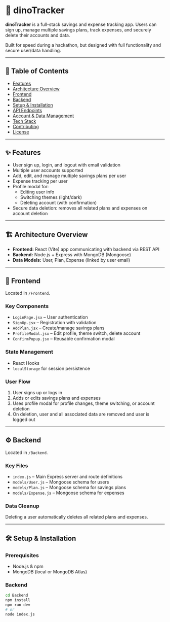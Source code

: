 # 🦕 dinoTracker

**dinoTracker** is a full-stack savings and expense tracking app. Users can sign up, manage multiple savings plans, track expenses, and securely delete their accounts and data.

Built for speed during a hackathon, but designed with full functionality and secure user/data handling.

---

## 📑 Table of Contents

- [Features](#features)
- [Architecture Overview](#architecture-overview)
- [Frontend](#frontend)
- [Backend](#backend)
- [Setup & Installation](#setup--installation)
- [API Endpoints](#api-endpoints)
- [Account & Data Management](#account--data-management)
- [Tech Stack](#tech-stack)
- [Contributing](#contributing)
- [License](#license)

---

## ✨ Features

- User sign up, login, and logout with email validation
- Multiple user accounts supported
- Add, edit, and manage multiple savings plans per user
- Expense tracking per user
- Profile modal for:
  - Editing user info
  - Switching themes (light/dark)
  - Deleting account (with confirmation)
- Secure data deletion: removes all related plans and expenses on account deletion

---

## 🏗 Architecture Overview

- **Frontend:** React (Vite) app communicating with backend via REST API
- **Backend:** Node.js + Express with MongoDB (Mongoose)
- **Data Models:** User, Plan, Expense (linked by user email)

---

## 🎨 Frontend

Located in `/Frontend`.

### Key Components

- `LoginPage.jsx` – User authentication
- `SignUp.jsx` – Registration with validation
- `AddPlan.jsx` – Create/manage savings plans
- `ProfileModal.jsx` – Edit profile, theme switch, delete account
- `ConfirmPopup.jsx` – Reusable confirmation modal

### State Management

- React Hooks
- `localStorage` for session persistence

### User Flow

1. User signs up or logs in
2. Adds or edits savings plans and expenses
3. Uses profile modal for profile changes, theme switching, or account deletion
4. On deletion, user and all associated data are removed and user is logged out

---

## ⚙️ Backend

Located in `/Backend`.

### Key Files

- `index.js` – Main Express server and route definitions
- `models/User.js` – Mongoose schema for users
- `models/Plan.js` – Mongoose schema for savings plans
- `models/Expense.js` – Mongoose schema for expenses

### Data Cleanup

Deleting a user automatically deletes all related plans and expenses.

---

## 🛠 Setup & Installation

### Prerequisites

- Node.js & npm
- MongoDB (local or MongoDB Atlas)

### Backend

```bash
cd Backend
npm install
npm run dev
# or
node index.js
